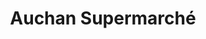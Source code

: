 ---
title: "Auchan Supermarché"
url: /la-queue-lez-yvelines/auchan-supermarche/
shop: supermarché
---